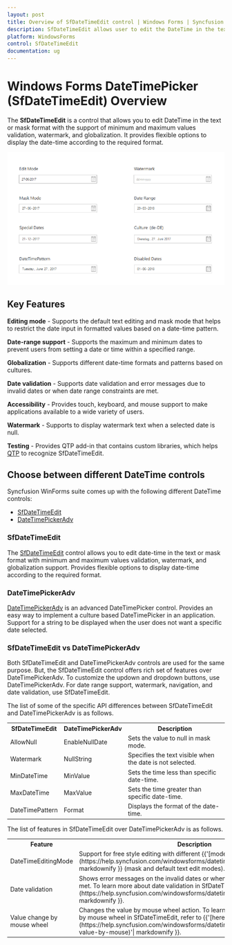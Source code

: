 ```yaml
---
layout: post
title: Overview of SfDateTimeEdit control | Windows Forms | Syncfusion
description: SfDateTimeEdit allows user to edit the DateTime in the text with the support of minimum and maximum value validation, watermark, etc.,
platform: WindowsForms
control: SfDateTimeEdit
documentation: ug
---
```


# Windows Forms DateTimePicker (SfDateTimeEdit) Overview

The **SfDateTimeEdit** is a control that allows you to edit DateTime in the text or mask format with the support of minimum and maximum values validation, watermark, and globalization. It provides flexible options to display the date-time according to the required format.

![Overview of SfDateTimeEdit](overview_images/overview.png)

## Key Features

**Editing mode** - Supports the default text editing and mask mode that helps to restrict the date input in formatted values based on a date-time pattern.

**Date-range support** - Supports the maximum and minimum dates to prevent users from setting a date or time within a specified range.

**Globalization** - Supports different date-time formats and patterns based on cultures.

**Date validation** - Supports date validation and error messages due to invalid dates or when date range constraints are met.

**Accessibility** - Provides touch, keyboard, and mouse support to make applications available to a wide variety of users.

**Watermark** - Supports to display watermark text when a selected date is null.

**Testing** - Provides QTP add-in that contains custom libraries, which helps [QTP](https://help.syncfusion.com/windowsforms/testing/uft/supported-controls-and-methods#sfdatetimeedit) to recognize SfDateTimeEdit.


## Choose between different DateTime controls

Syncfusion WinForms suite comes up with the following different DateTime controls:

* [SfDateTimeEdit](https://help.syncfusion.com/windowsforms/datetimepicker/overview)
* [DateTimePickerAdv](https://help.syncfusion.com/windowsforms/classic/datetimepicker/overview)

### SfDateTimeEdit

The [SfDateTimeEdit](https://help.syncfusion.com/windowsforms/datetimepicker/overview) control allows you to edit date-time in the text or mask format with minimum and maximum values validation, watermark, and globalization support. Provides flexible options to display date-time according to the required format.

### DateTimePickerAdv

[DateTimePickerAdv](https://help.syncfusion.com/windowsforms/classic/datetimepicker/overview) is an advanced DateTimePicker control. Provides an easy way to implement a culture based DateTimePicker in an application. Support for a string to be displayed when the user does not want a specific date selected.

### SfDateTimeEdit vs DateTimePickerAdv

Both SfDateTimeEdit and DateTimePickerAdv controls are used for the same purpose. But, the SfDateTimeEdit control offers rich set of features over DateTimePickerAdv. To customize the updown and dropdown buttons, use DateTimePickerAdv. For date range support, watermark, navigation, and date validation, use SfDateTimeEdit.

The list of some of the specific API differences between SfDateTimeEdit and DateTimePickerAdv is as follows.

<table>
<tr>
<th>
SfDateTimeEdit
</th>
<th>
DateTimePickerAdv
</th>
<th>
Description
</th>
</tr>
<tr>
<td>
AllowNull
</td>
<td>
EnableNullDate
</td>
<td>
Sets the value to null in mask mode.
</td>
</tr>
<tr>
<td>
Watermark
</td>
<td>
NullString
</td>
<td>
Specifies the text visible when the date is not selected.
</td>
</tr>
<tr>
<td>
MinDateTime
</td>
<td>
MinValue
</td>
<td>
Sets the time less than specific date-time.
</td>
</tr>
<tr>
<td>
MaxDateTime
</td>
<td>
MaxValue
</td>
<td>
Sets the time greater than specific date-time.
</td>
</tr>
<tr>
<td>
DateTimePattern
</td>
<td>
Format
</td>
<td>
Displays the format of the date-time.
</td>
</tr>
</table>

The list of features in SfDateTimeEdit over DateTimePickerAdv is as follows.

<table>
<tr>
<th>
Feature
</th>
<th>
Description
</th>
</tr>
<tr>
<td>
DateTimeEditingMode
</td>
<td>
Support for free style editing with different {{'[mode](https://help.syncfusion.com/windowsforms/datetimepicker/editing-support)'| markdownify }} (mask and default text edit modes).
</td>
</tr>
<tr>
<td>
Date validation
</td>
<td>
Shows error messages on the invalid dates or when date-range constraints are met. To learn more about date validation in SfDateTimeEdit, refer to {{'[here](https://help.syncfusion.com/windowsforms/datetimepicker/validation)'| markdownify }}.
</td>
</tr>
<tr>
<td>
Value change by mouse wheel
</td>
<td>
Changes the value by mouse wheel action. To learn more about value changes by mouse wheel in SfDateTimeEdit, refer to {{'[here](https://help.syncfusion.com/windowsforms/datetimepicker/navigation#change-value-by-mouse)'| markdownify }}.
</td>
</tr>
</table>
